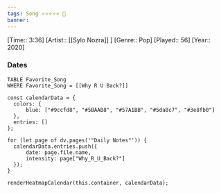 ```yaml
---
tags: Song ⭐⭐⭐⭐⭐ 💛
banner: 
---
```

[Time:: 3:36]
[Artist:: [[Sylo Nozra]] ]
[Genre:: Pop]
[Played:: 56]
[Year:: 2020]
### Dates
````dataview
TABLE Favorite_Song
WHERE Favorite_Song = [[Why R U Back?]]
````

  ```dataviewjs
const calendarData = { 
	colors: { 
		blue: ["#9ccfd8", "#5BAAB8", "#57A1BB", "#5da8c7", "#3e8fb0"] 
	}, 
	entries: [] 
}; 

for (let page of dv.pages('"Daily Notes"')) { 
	calendarData.entries.push({ 
		date: page.file.name, 
		intensity: page["Why_R_U_Back?"]
	}); 
} 

renderHeatmapCalendar(this.container, calendarData);
```
